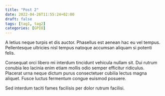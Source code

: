 ```yaml
---
title: "Post 2"
date: 2022-04-26T11:55:24+02:00
draft: false
tags: [tag1, tag2]
categories: [GPIO]
---
```


A letius neque turpis et dis auctor. Phasellus est aenean hac eu vel tempus. Pellentesque ultricies nisl tempus natoque accumsan aliquam si potenti felis. 

Consequat orci libero mi interdum tincidunt vehicula nullam sit. Dui rutrum conubia leo lacinia enim etiam mollis odio semper efficitur ridiculus. Placerat urna neque dictum purus consectetuer cubilia lectus magna aliquet. Fusce luctus fermentum congue euismod posuere. 

Sed interdum taciti fames facilisis per dolor rutrum facilisi.